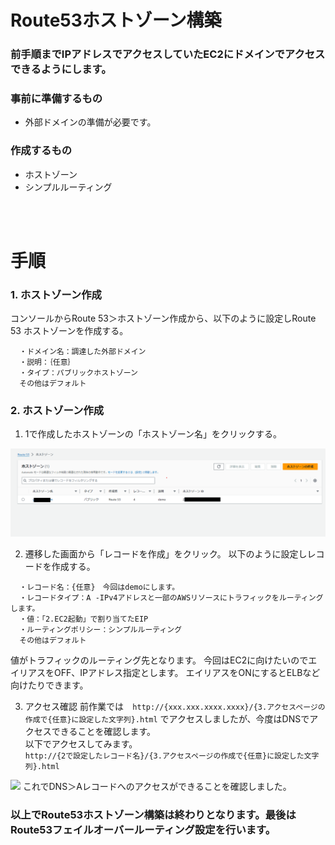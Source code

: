 # Route53ホストゾーン構築
### 前手順までIPアドレスでアクセスしていたEC2にドメインでアクセスできるようにします。

### 事前に準備するもの
- 外部ドメインの準備が必要です。

### 作成するもの

- ホストゾーン
- シンプルルーティング

<br>
<br>

# 手順  

### 1. ホストゾーン作成  
  コンソールからRoute 53＞ホストゾーン作成から、以下のように設定しRoute 53 ホストゾーンを作成する。

  ```
    ・ドメイン名：調達した外部ドメイン
    ・説明：｛任意｝
    ・タイプ：パブリックホストゾーン
    その他はデフォルト
  ```

### 2. ホストゾーン作成  
  1. 1で作成したホストゾーンの「ホストゾーン名」をクリックする。
  <img src="images\host-1.png">

  2. 遷移した画面から「レコードを作成」をクリック。
  以下のように設定しレコードを作成する。

  ```
    ・レコード名：{任意}　今回はdemoにします。
    ・レコードタイプ：A -IPv4アドレスと一部のAWSリソースにトラフィックをルーティングします。
    ・値：「2.EC2起動」で割り当てたEIP
    ・ルーティングポリシー：シンプルルーティング
    その他はデフォルト
  ```
  値がトラフィックのルーティング先となります。
  今回はEC2に向けたいのでエイリアスをOFF、IPアドレス指定とします。
  エイリアスをONにするとELBなど向けたりできます。
  
  3. アクセス確認
  前作業では```   http://{xxx.xxx.xxxx.xxxx}/{3.アクセスページの作成で{任意}に設定した文字列}.html ```
  でアクセスしましたが、今度はDNSでアクセスできることを確認します。    
  以下でアクセスしてみます。  
  ``` http://{2で設定したレコード名}/{3.アクセスページの作成で{任意}に設定した文字列}.html ```
  <img src="images\host-2.png">
  これでDNS＞Aレコードへのアクセスができることを確認しました。


### 以上でRoute53ホストゾーン構築は終わりとなります。最後はRoute53フェイルオーバールーティング設定を行います。


